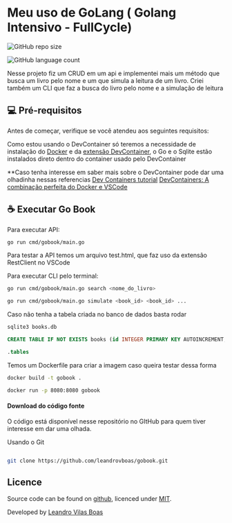 # Meu uso de GoLang ( Golang Intensivo - FullCycle) 

![GitHub repo size](https://img.shields.io/github/repo-size/iuricode/README-template?style=for-the-badge) 

![GitHub language count](https://img.shields.io/github/languages/count/iuricode/README-template?style=for-the-badge) 

Nesse projeto fiz um CRUD em um api e implementei mais um método que busca um livro pelo nome e um que simula a leitura de um livro. 
Criei também um CLI que faz a busca do livro pelo nome e a simulação de leitura 

## 💻 Pré-requisitos 

Antes de começar, verifique se você atendeu aos seguintes requisitos: 

Como estou usando o DevContainer só teremos a necessidade de instalação do [Docker](https://docs.docker.com/desktop/) e da [extensão DevContainer](https://code.visualstudio.com/docs/devcontainers/containers), o Go e o Sqlite estão instalados direto dentro do container usado pelo DevContainer 

**Caso tenha interesse em saber mais sobre o DevContainer pode dar uma olhadinha nessas referencias 
[Dev Containers tutorial](https://code.visualstudio.com/docs/devcontainers/tutorial) 
[DevContainers: A combinação perfeita do Docker e VSCode](https://www.youtube.com/watch?v=fLJ0e4n1m_g&list=PLTAdONoqgQwgtRJUuoCJTY1AIM0jwLSia) 


## ☕ Executar Go Book 

Para executar API: 

```bash 
go run cmd/gobook/main.go  

``` 
Para testar a API temos um arquivo test.html, que faz uso da extensão RestClient no VSCode 


Para executar CLI pelo terminal: 

```bash
go run cmd/gobook/main.go search <nome_do_livro> 

go run cmd/gobook/main.go simulate <book_id> <book_id> ... 

``` 

Caso não tenha a tabela criada no banco de dados basta rodar  

```sql 
sqlite3 books.db 

CREATE TABLE IF NOT EXISTS books (id INTEGER PRIMARY KEY AUTOINCREMENT, title TEXT NOT NULL, author TEXT NOT NULL, genre TEXT NOT NULL); 

.tables 
``` 

Temos um Dockerfile para criar a imagem caso queira testar dessa forma 
```bash 
docker build -t gobook . 

docker run -p 8080:8080 gobook 
``` 

#### Download do código fonte 
O código está disponível nesse repositório no GItHub para quem tiver interesse em dar uma olhada. 

Usando o Git 

```bash 

git clone https://github.com/leandrovboas/gobook.git 

``` 

## Licence 
Source code can be found on [github](https:github.com/leandrovboas/gobook), licenced under [MIT](http://opensource.org/licenses/mit-license.php). 

Developed by [Leandro Vilas Boas](https://br.linkedin.com/in/leandro-vilas-boas-55403b2b) 